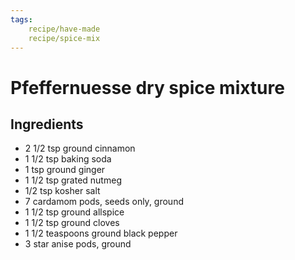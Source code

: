 ```yaml
---
tags:
    recipe/have-made
    recipe/spice-mix
---
```



# Pfeffernuesse dry spice mixture
## Ingredients
- 2 1/2 tsp ground cinnamon
- 1 1/2 tsp baking soda
- 1 tsp ground ginger
- 1 1/2 tsp grated nutmeg
- 1/2 tsp kosher salt
- 7 cardamom pods, seeds only, ground
- 1 1/2 tsp ground allspice
- 1 1/2 tsp ground cloves
- 1 1/2 teaspoons ground black pepper
- 3 star anise pods, ground